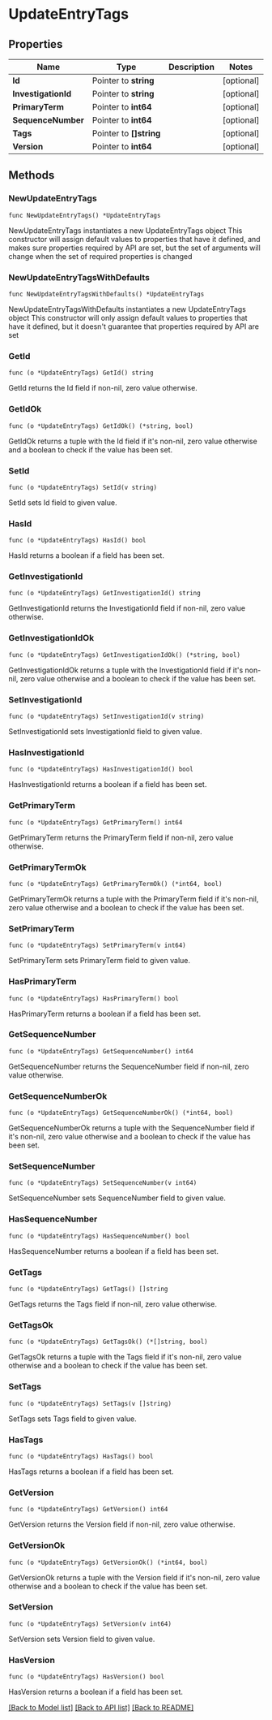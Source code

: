 # UpdateEntryTags

## Properties

Name | Type | Description | Notes
------------ | ------------- | ------------- | -------------
**Id** | Pointer to **string** |  | [optional] 
**InvestigationId** | Pointer to **string** |  | [optional] 
**PrimaryTerm** | Pointer to **int64** |  | [optional] 
**SequenceNumber** | Pointer to **int64** |  | [optional] 
**Tags** | Pointer to **[]string** |  | [optional] 
**Version** | Pointer to **int64** |  | [optional] 

## Methods

### NewUpdateEntryTags

`func NewUpdateEntryTags() *UpdateEntryTags`

NewUpdateEntryTags instantiates a new UpdateEntryTags object
This constructor will assign default values to properties that have it defined,
and makes sure properties required by API are set, but the set of arguments
will change when the set of required properties is changed

### NewUpdateEntryTagsWithDefaults

`func NewUpdateEntryTagsWithDefaults() *UpdateEntryTags`

NewUpdateEntryTagsWithDefaults instantiates a new UpdateEntryTags object
This constructor will only assign default values to properties that have it defined,
but it doesn't guarantee that properties required by API are set

### GetId

`func (o *UpdateEntryTags) GetId() string`

GetId returns the Id field if non-nil, zero value otherwise.

### GetIdOk

`func (o *UpdateEntryTags) GetIdOk() (*string, bool)`

GetIdOk returns a tuple with the Id field if it's non-nil, zero value otherwise
and a boolean to check if the value has been set.

### SetId

`func (o *UpdateEntryTags) SetId(v string)`

SetId sets Id field to given value.

### HasId

`func (o *UpdateEntryTags) HasId() bool`

HasId returns a boolean if a field has been set.

### GetInvestigationId

`func (o *UpdateEntryTags) GetInvestigationId() string`

GetInvestigationId returns the InvestigationId field if non-nil, zero value otherwise.

### GetInvestigationIdOk

`func (o *UpdateEntryTags) GetInvestigationIdOk() (*string, bool)`

GetInvestigationIdOk returns a tuple with the InvestigationId field if it's non-nil, zero value otherwise
and a boolean to check if the value has been set.

### SetInvestigationId

`func (o *UpdateEntryTags) SetInvestigationId(v string)`

SetInvestigationId sets InvestigationId field to given value.

### HasInvestigationId

`func (o *UpdateEntryTags) HasInvestigationId() bool`

HasInvestigationId returns a boolean if a field has been set.

### GetPrimaryTerm

`func (o *UpdateEntryTags) GetPrimaryTerm() int64`

GetPrimaryTerm returns the PrimaryTerm field if non-nil, zero value otherwise.

### GetPrimaryTermOk

`func (o *UpdateEntryTags) GetPrimaryTermOk() (*int64, bool)`

GetPrimaryTermOk returns a tuple with the PrimaryTerm field if it's non-nil, zero value otherwise
and a boolean to check if the value has been set.

### SetPrimaryTerm

`func (o *UpdateEntryTags) SetPrimaryTerm(v int64)`

SetPrimaryTerm sets PrimaryTerm field to given value.

### HasPrimaryTerm

`func (o *UpdateEntryTags) HasPrimaryTerm() bool`

HasPrimaryTerm returns a boolean if a field has been set.

### GetSequenceNumber

`func (o *UpdateEntryTags) GetSequenceNumber() int64`

GetSequenceNumber returns the SequenceNumber field if non-nil, zero value otherwise.

### GetSequenceNumberOk

`func (o *UpdateEntryTags) GetSequenceNumberOk() (*int64, bool)`

GetSequenceNumberOk returns a tuple with the SequenceNumber field if it's non-nil, zero value otherwise
and a boolean to check if the value has been set.

### SetSequenceNumber

`func (o *UpdateEntryTags) SetSequenceNumber(v int64)`

SetSequenceNumber sets SequenceNumber field to given value.

### HasSequenceNumber

`func (o *UpdateEntryTags) HasSequenceNumber() bool`

HasSequenceNumber returns a boolean if a field has been set.

### GetTags

`func (o *UpdateEntryTags) GetTags() []string`

GetTags returns the Tags field if non-nil, zero value otherwise.

### GetTagsOk

`func (o *UpdateEntryTags) GetTagsOk() (*[]string, bool)`

GetTagsOk returns a tuple with the Tags field if it's non-nil, zero value otherwise
and a boolean to check if the value has been set.

### SetTags

`func (o *UpdateEntryTags) SetTags(v []string)`

SetTags sets Tags field to given value.

### HasTags

`func (o *UpdateEntryTags) HasTags() bool`

HasTags returns a boolean if a field has been set.

### GetVersion

`func (o *UpdateEntryTags) GetVersion() int64`

GetVersion returns the Version field if non-nil, zero value otherwise.

### GetVersionOk

`func (o *UpdateEntryTags) GetVersionOk() (*int64, bool)`

GetVersionOk returns a tuple with the Version field if it's non-nil, zero value otherwise
and a boolean to check if the value has been set.

### SetVersion

`func (o *UpdateEntryTags) SetVersion(v int64)`

SetVersion sets Version field to given value.

### HasVersion

`func (o *UpdateEntryTags) HasVersion() bool`

HasVersion returns a boolean if a field has been set.


[[Back to Model list]](../README.md#documentation-for-models) [[Back to API list]](../README.md#documentation-for-api-endpoints) [[Back to README]](../README.md)


